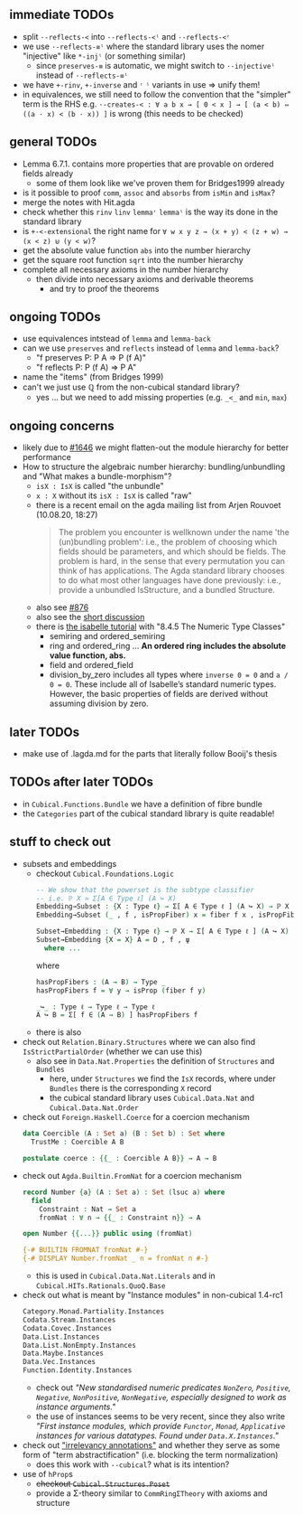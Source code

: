 
## immediate TODOs

- split `·-reflects-<` into `·-reflects-<ˡ` and `·-reflects-<ʳ`
- we use `·-reflects-≡ˡ` where the standard library uses the nomer "injective" like `*-injˡ` (or something similar)
  - since `preserves-≡` is automatic, we might switch to `·-injectiveˡ` instead of `·-reflects-≡ˡ`
- we have `+-rinv`, `+-inverse` and `ʳ` `ˡ` variants in use ⇒ unify them!
- in equivalences, we still need to follow the convention that the "simpler" term is the RHS
  e.g. `·-creates-< : ∀ a b x → [ 0 < x ] → [ (a < b) ⇔ ((a · x) < (b · x)) ]` is wrong
  (this needs to be checked)

## general TODOs

- Lemma 6.7.1. contains more properties that are provable on ordered fields already
  - some of them look like we've proven them for Bridges1999 already
- is it possible to proof `comm`, `assoc` and `absorbs` from `isMin` and `isMax`?
- merge the notes with Hit.agda
- check whether this `rinv` `linv` `lemmaʳ` `lemmaˡ` is the way its done in the standard library
- is `+-<-extensional` the right name for `∀ w x y z → (x + y) < (z + w) → (x < z) ⊎ (y < w)`?
- get the absolute value function `abs` into the number hierarchy
- get the square root function `sqrt` into the number hierarchy
- complete all necessary axioms in the number hierarchy
  - then divide into necessary axioms and derivable theorems
    - and try to proof the theorems

## ongoing TODOs

- use equivalences intstead of `lemma` and `lemma-back`
- can we use `preserves` and `reflects` instead of `lemma` and `lemma-back`?
  - "f preserves P: P A ⇒ P (f A)"
  - "f reflects  P: P (f A) ⇒ P A"
- name the "items" (from Bridges 1999)
- can't we just use ℚ from the non-cubical standard library?
  - yes ... but we need to add missing properties (e.g. `_<_` and `min`, `max`)

## ongoing concerns

- likely due to [#1646](https://github.com/agda/agda/issues/1646) we might flatten-out the module hierarchy for better performance
- How to structure the algebraic number hierarchy: bundling/unbundling and "What makes a bundle-morphism"?
  - `isX : IsX` is called "the unbundle"
  - `x : X` without its `isX : IsX` is called "raw"
  - there is a recent email on the agda mailing list from Arjen Rouvoet (10.08.20, 18:27)
    > The problem you encounter is wellknown under the name 'the (un)bundling problem':
    > i.e., the problem of choosing which fields should be parameters, and which should be fields.
    > The problem is hard, in the sense that every permutation you can think of has applications.
    > The Agda standard library chooses to do what most other languages have done previously: i.e., provide a unbundled IsStructure, and a bundled Structure.
  - also see [#876](https://github.com/agda/agda-stdlib/issues/876)
  - also see the [short discussion](https://github.com/mchristianl/synthetic-reals/commit/efd0548b72be70395cbe64adb3d8c8b46c9d0e39#commitcomment-41404077)
  - there is [the isabelle tutorial](https://isabelle.in.tum.de/doc/tutorial.pdf) with "8.4.5  The Numeric Type Classes"
    - semiring and ordered_semiring
    - ring and ordered_ring ... **An ordered ring includes the absolute value function, abs.**
    - field and ordered_field
    - division_by_zero includes all types where `inverse 0 = 0` and `a / 0 = 0`.
      These include all of Isabelle’s standard numeric types. However, the basic properties of fields are derived without assuming division by zero.

## later TODOs

- make use of .lagda.md for the parts that literally follow Booij's thesis

## TODOs after later TODOs

- in `Cubical.Functions.Bundle` we have a definition of fibre bundle
- the `Categories` part of the cubical standard library is quite readable!

## stuff to check out

- subsets and embeddings
  - checkout `Cubical.Foundations.Logic`
    ```agda
    -- We show that the powerset is the subtype classifier
    -- i.e. ℙ X ≃ Σ[A ∈ Type ℓ] (A ↪ X)
    Embedding→Subset : {X : Type ℓ} → Σ[ A ∈ Type ℓ ] (A ↪ X) → ℙ X
    Embedding→Subset (_ , f , isPropFiber) x = fiber f x , isPropFiber x

    Subset→Embedding : {X : Type ℓ} → ℙ X → Σ[ A ∈ Type ℓ ] (A ↪ X)
    Subset→Embedding {X = X} A = D , f , ψ
      where ...
    ```
    where
    ```agda
    hasPropFibers : (A → B) → Type _
    hasPropFibers f = ∀ y → isProp (fiber f y)

    _↪_ : Type ℓ → Type ℓ → Type ℓ
    A ↪ B = Σ[ f ∈ (A → B) ] hasPropFibers f
    ```
  - there is also
- check out `Relation.Binary.Structures` where we can also find `IsStrictPartialOrder` (whether we can use this)
  - also see in `Data.Nat.Properties` the definition of `Structures` and `Bundles`
    - here, under `Structures` we find the `IsX` records, where under `Bundles` there is the corresponding `X` record
    - the cubical standard library uses `Cubical.Data.Nat` and `Cubical.Data.Nat.Order`
- check out `Foreign.Haskell.Coerce` for a coercion mechanism
  ```agda
  data Coercible (A : Set a) (B : Set b) : Set where
    TrustMe : Coercible A B

  postulate coerce : {{_ : Coercible A B}} → A → B
  ```
- check out `Agda.Builtin.FromNat` for a coercion mechanism
  ```agda
  record Number {a} (A : Set a) : Set (lsuc a) where
    field
      Constraint : Nat → Set a
      fromNat : ∀ n → {{_ : Constraint n}} → A

  open Number {{...}} public using (fromNat)

  {-# BUILTIN FROMNAT fromNat #-}
  {-# DISPLAY Number.fromNat _ n = fromNat n #-}
  ```
  - this is used in `Cubical.Data.Nat.Literals` and in `Cubical.HITs.Rationals.QuoQ.Base`
- check out what is meant by "Instance modules" in non-cubical 1.4-rc1
  ```agda
  Category.Monad.Partiality.Instances
  Codata.Stream.Instances
  Codata.Covec.Instances
  Data.List.Instances
  Data.List.NonEmpty.Instances
  Data.Maybe.Instances
  Data.Vec.Instances
  Function.Identity.Instances
  ```
  - check out _"New standardised numeric predicates `NonZero`, `Positive`, `Negative`, `NonPositive`, `NonNegative`, especially designed to work as instance arguments."_
  - the use of instances seems to be very recent, since they also write _"First instance modules, which provide `Functor`, `Monad`, `Applicative` instances for various datatypes. Found under `Data.X.Instances`."_
- check out ["irrelevancy annotations"](https://agda.readthedocs.io/en/v2.6.1/language/irrelevance.html#irrelevant-record-fields) and whether they serve as some form of "term abstractification" (i.e. blocking the term normalization)
  - does this work with `--cubical`? what is its intention?
- use of `hProp`s
  - ~~checkout `Cubical.Structures.Poset`~~
  - provide a Σ-theory similar to `CommRingΣTheory` with axioms and structure
